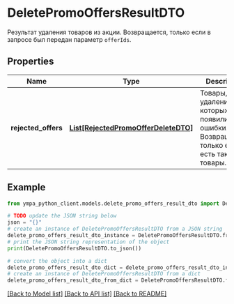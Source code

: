 # DeletePromoOffersResultDTO

Результат удаления товаров из акции.  Возвращается, только если в запросе был передан параметр `offerIds`. 

## Properties

Name | Type | Description | Notes
------------ | ------------- | ------------- | -------------
**rejected_offers** | [**List[RejectedPromoOfferDeleteDTO]**](RejectedPromoOfferDeleteDTO.md) | Товары, при удалении которых появились ошибки.  Возвращается, только если есть такие товары.  | [optional] 

## Example

```python
from ympa_python_client.models.delete_promo_offers_result_dto import DeletePromoOffersResultDTO

# TODO update the JSON string below
json = "{}"
# create an instance of DeletePromoOffersResultDTO from a JSON string
delete_promo_offers_result_dto_instance = DeletePromoOffersResultDTO.from_json(json)
# print the JSON string representation of the object
print(DeletePromoOffersResultDTO.to_json())

# convert the object into a dict
delete_promo_offers_result_dto_dict = delete_promo_offers_result_dto_instance.to_dict()
# create an instance of DeletePromoOffersResultDTO from a dict
delete_promo_offers_result_dto_from_dict = DeletePromoOffersResultDTO.from_dict(delete_promo_offers_result_dto_dict)
```
[[Back to Model list]](../README.md#documentation-for-models) [[Back to API list]](../README.md#documentation-for-api-endpoints) [[Back to README]](../README.md)


